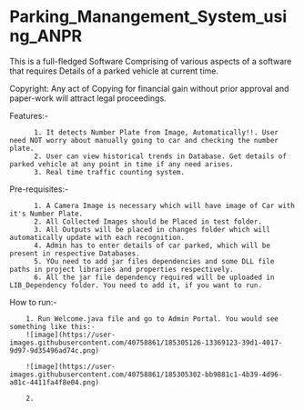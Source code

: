 # Parking_Manangement_System_using_ANPR
This is a full-fledged Software Comprising of various aspects of a software that requires Details of a parked vehicle at current time.

Copyright: Any act of Copying for financial gain without prior approval and paper-work will attract legal proceedings.

Features:- 
          
          1. It detects Number Plate from Image, Automatically!!. User need NOT worry about manually going to car and checking the number plate.
          2. User can view historical trends in Database. Get details of parked vehicle at any point in time if any need arises.
          3. Real time traffic counting system.


Pre-requisites:-
          
          1. A Camera Image is necessary which will have image of Car with it's Number Plate.
          2. All Collected Images should be Placed in test folder.
          3. All Outputs will be placed in changes folder which will automatically update with each recognition.
          4. Admin has to enter details of car parked, which will be present in respective Databases.
          5. YOu need to add jar files dependencies and some DLL file paths in project libraries and properties respectively.
          6. All the jar file dependency required will be uploaded in LIB_Dependency folder. You need to add it, if you want to run.


How to run:-

        1. Run Welcome.java file and go to Admin Portal. You would see something like this:-
        ![image](https://user-images.githubusercontent.com/40758861/185305126-13369123-39d1-4017-9d97-9d35496ad74c.png)
        
        ![image](https://user-images.githubusercontent.com/40758861/185305302-bb9881c1-4b39-4d96-a01c-4411fa4f8e04.png)

        2. 
